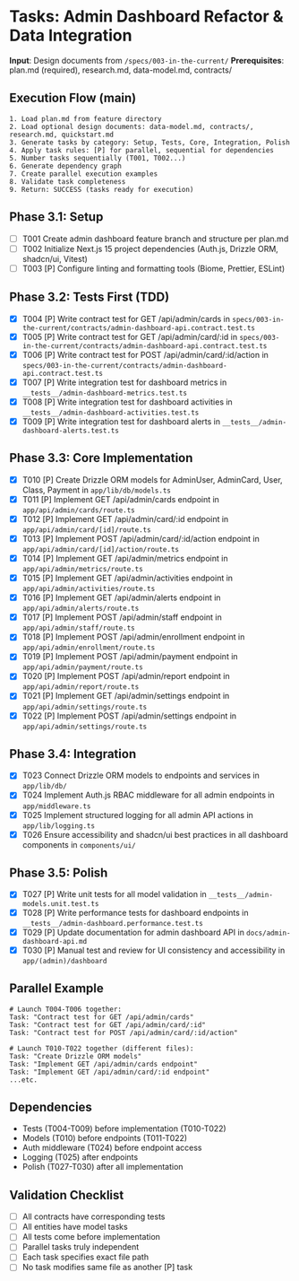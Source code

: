 # Tasks: Admin Dashboard Refactor & Data Integration

**Input**: Design documents from `/specs/003-in-the-current/`
**Prerequisites**: plan.md (required), research.md, data-model.md, contracts/

## Execution Flow (main)
```
1. Load plan.md from feature directory
2. Load optional design documents: data-model.md, contracts/, research.md, quickstart.md
3. Generate tasks by category: Setup, Tests, Core, Integration, Polish
4. Apply task rules: [P] for parallel, sequential for dependencies
5. Number tasks sequentially (T001, T002...)
6. Generate dependency graph
7. Create parallel execution examples
8. Validate task completeness
9. Return: SUCCESS (tasks ready for execution)
```

## Phase 3.1: Setup
- [ ] T001 Create admin dashboard feature branch and structure per plan.md
- [ ] T002 Initialize Next.js 15 project dependencies (Auth.js, Drizzle ORM, shadcn/ui, Vitest)
- [ ] T003 [P] Configure linting and formatting tools (Biome, Prettier, ESLint)

## Phase 3.2: Tests First (TDD)
- [x] T004 [P] Write contract test for GET /api/admin/cards in `specs/003-in-the-current/contracts/admin-dashboard-api.contract.test.ts`
- [x] T005 [P] Write contract test for GET /api/admin/card/:id in `specs/003-in-the-current/contracts/admin-dashboard-api.contract.test.ts`
- [x] T006 [P] Write contract test for POST /api/admin/card/:id/action in `specs/003-in-the-current/contracts/admin-dashboard-api.contract.test.ts`
- [x] T007 [P] Write integration test for dashboard metrics in `__tests__/admin-dashboard-metrics.test.ts`
- [x] T008 [P] Write integration test for dashboard activities in `__tests__/admin-dashboard-activities.test.ts`
- [x] T009 [P] Write integration test for dashboard alerts in `__tests__/admin-dashboard-alerts.test.ts`

## Phase 3.3: Core Implementation
- [x] T010 [P] Create Drizzle ORM models for AdminUser, AdminCard, User, Class, Payment in `app/lib/db/models.ts`
- [x] T011 [P] Implement GET /api/admin/cards endpoint in `app/api/admin/cards/route.ts`
- [x] T012 [P] Implement GET /api/admin/card/:id endpoint in `app/api/admin/card/[id]/route.ts`
- [x] T013 [P] Implement POST /api/admin/card/:id/action endpoint in `app/api/admin/card/[id]/action/route.ts`
- [x] T014 [P] Implement GET /api/admin/metrics endpoint in `app/api/admin/metrics/route.ts`
- [x] T015 [P] Implement GET /api/admin/activities endpoint in `app/api/admin/activities/route.ts`
- [x] T016 [P] Implement GET /api/admin/alerts endpoint in `app/api/admin/alerts/route.ts`
- [x] T017 [P] Implement POST /api/admin/staff endpoint in `app/api/admin/staff/route.ts`
- [x] T018 [P] Implement POST /api/admin/enrollment endpoint in `app/api/admin/enrollment/route.ts`
- [x] T019 [P] Implement POST /api/admin/payment endpoint in `app/api/admin/payment/route.ts`
- [x] T020 [P] Implement POST /api/admin/report endpoint in `app/api/admin/report/route.ts`
- [x] T021 [P] Implement GET /api/admin/settings endpoint in `app/api/admin/settings/route.ts`
- [x] T022 [P] Implement POST /api/admin/settings endpoint in `app/api/admin/settings/route.ts`

## Phase 3.4: Integration
- [x] T023 Connect Drizzle ORM models to endpoints and services in `app/lib/db/`
- [x] T024 Implement Auth.js RBAC middleware for all admin endpoints in `app/middleware.ts`
- [x] T025 Implement structured logging for all admin API actions in `app/lib/logging.ts`
- [x] T026 Ensure accessibility and shadcn/ui best practices in all dashboard components in `components/ui/`

## Phase 3.5: Polish
- [x] T027 [P] Write unit tests for all model validation in `__tests__/admin-models.unit.test.ts`
- [x] T028 [P] Write performance tests for dashboard endpoints in `__tests__/admin-dashboard.performance.test.ts`
- [x] T029 [P] Update documentation for admin dashboard API in `docs/admin-dashboard-api.md`
- [x] T030 [P] Manual test and review for UI consistency and accessibility in `app/(admin)/dashboard`

## Parallel Example
```
# Launch T004-T006 together:
Task: "Contract test for GET /api/admin/cards"
Task: "Contract test for GET /api/admin/card/:id"
Task: "Contract test for POST /api/admin/card/:id/action"

# Launch T010-T022 together (different files):
Task: "Create Drizzle ORM models"
Task: "Implement GET /api/admin/cards endpoint"
Task: "Implement GET /api/admin/card/:id endpoint"
...etc.
```

## Dependencies
- Tests (T004-T009) before implementation (T010-T022)
- Models (T010) before endpoints (T011-T022)
- Auth middleware (T024) before endpoint access
- Logging (T025) after endpoints
- Polish (T027-T030) after all implementation

## Validation Checklist
- [ ] All contracts have corresponding tests
- [ ] All entities have model tasks
- [ ] All tests come before implementation
- [ ] Parallel tasks truly independent
- [ ] Each task specifies exact file path
- [ ] No task modifies same file as another [P] task
